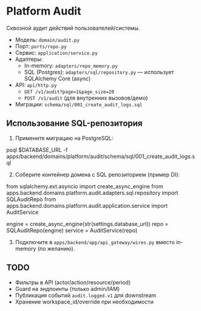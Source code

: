 # Platform Audit

Сквозной аудит действий пользователей/системы.

- Модель: `domain/audit.py`
- Порт: `ports/repo.py`
- Сервис: `application/service.py`
- Адаптеры:
  - In-memory: `adapters/repo_memory.py`
  - SQL (Postgres): `adapters/sql/repository.py` — использует SQLAlchemy Core (async)
- API: `api/http.py`
  - `GET /v1/audit?page=1&page_size=20`
  - `POST /v1/audit` (для внутренних вызовов/демо)
- Миграции: `schema/sql/001_create_audit_logs.sql`

## Использование SQL-репозитория

1) Примените миграцию на PostgreSQL:

psql $DATABASE_URL -f apps/backend/domains/platform/audit/schema/sql/001_create_audit_logs.sql

2) Соберите контейнер домена с SQL репозиторием (пример DI):

from sqlalchemy.ext.asyncio import create_async_engine
from apps.backend.domains.platform.audit.adapters.sql.repository import SQLAuditRepo
from apps.backend.domains.platform.audit.application.service import AuditService

engine = create_async_engine(str(settings.database_url))
repo = SQLAuditRepo(engine)
service = AuditService(repo)

3) Подключите в `apps/backend/app/api_gateway/wires.py` вместо in-memory (по желанию).

## TODO
- Фильтры в API (actor/action/resource/period)
- Guard на эндпоинты (только admin/IAM)
- Публикация событий `audit.logged.v1` для downstream
- Хранение workspace_id/override при необходимости

